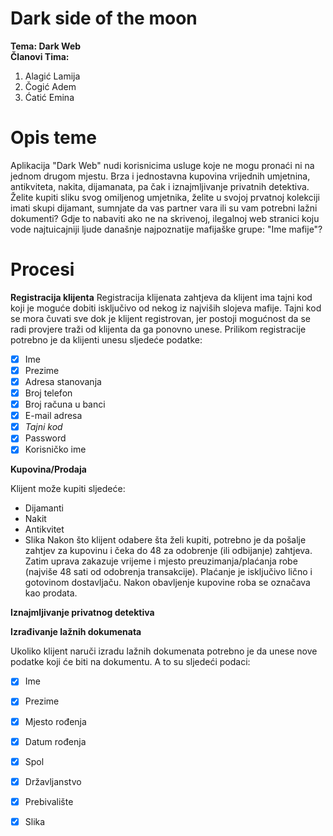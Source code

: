 # Dark side of the moon 

**Tema: Dark Web**  
**Članovi Tima:**

1. Alagić Lamija 
2. Čogić Adem  
3. Ćatić Emina 

# Opis teme

Aplikacija "Dark Web" nudi korisnicima usluge koje ne mogu pronaći ni na jednom drugom mjestu. Brza i jednostavna kupovina vrijednih umjetnina, antikviteta, nakita, dijamanata, pa čak i iznajmljivanje privatnih detektiva. Želite kupiti sliku svog omiljenog umjetnika, želite u svojoj prvatnoj kolekciji imati skupi dijamant, sumnjate da vas partner vara ili su vam potrebni lažni dokumenti? Gdje to nabaviti ako ne na skrivenoj, ilegalnoj web stranici koju vode najtuicajniji ljude današnje najpoznatije mafijaške grupe: "Ime mafije"?

# Procesi

**Registracija klijenta**
Registracija klijenata zahtjeva da klijent ima tajni kod koji je moguće dobiti isključivo od nekog iz najviših slojeva mafije. Tajni kod se mora čuvati sve dok je klijent registrovan, jer postoji mogućnost da se radi provjere traži od klijenta da ga ponovno unese. 
Prilikom registracije potrebno je da klijenti unesu sljedeće podatke:
- [x] Ime
- [x] Prezime
- [x] Adresa stanovanja
- [x] Broj telefon
- [x] Broj računa u banci
- [x] E-mail adresa
- [x] _Tajni kod_
- [x] Password 
- [x] Korisničko ime

**Kupovina/Prodaja**

Klijent može kupiti sljedeće:
- Dijamanti
- Nakit
- Antikvitet
- Slika
Nakon što klijent odabere šta želi kupiti, potrebno je da pošalje zahtjev za kupovinu i čeka do 48 za odobrenje (ili odbijanje) zahtjeva. Zatim uprava zakazuje vrijeme i mjesto preuzimanja/plaćanja robe (najviše 48 sati od odobrenja transakcije). Plaćanje je isključivo lično i gotovinom dostavljaču. Nakon obavljenje kupovine roba se označava kao prodata.

**Iznajmljivanje privatnog detektiva**

**Izrađivanje lažnih dokumenata**

Ukoliko klijent naruči izradu lažnih dokumenata potrebno je da unese nove podatke koji će biti na dokumentu. A to su sljedeći podaci:
- [x] Ime
- [x] Prezime
- [x] Mjesto rođenja
- [x] Datum rođenja
- [x] Spol
- [x] Državljanstvo
- [x] Prebivalište
- [x] Slika





